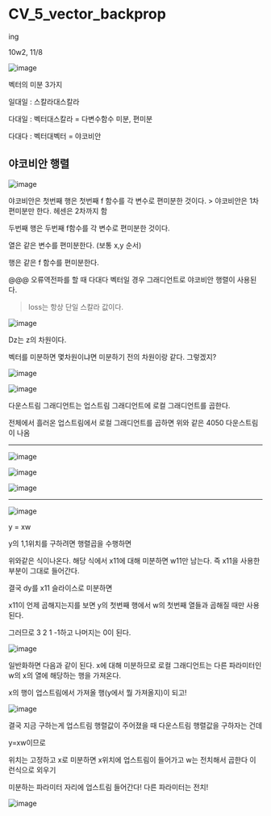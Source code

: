 # CV_5_vector_backprop

ing

10w2, 11/8

![image](https://github.com/hhzzzk/studyLog/assets/67236054/49fcd6f2-c0da-41c0-8307-a1449d264ef3)

벡터의 미분 3가지

일대일 : 스칼라대스칼라

다대일 : 벡터대스칼라 = 다변수함수 미분, 편미분

다대다 : 벡터대벡터 = 야코비안

## 야코비안 행렬

![image](https://github.com/hhzzzk/studyLog/assets/67236054/14a07a66-03c4-46bf-b079-3d96422af3eb)

야코비안은 첫번째 행은 첫번째 f 함수를 각 변수로 편미분한 것이다. > 야코비안은 1차편미분만 한다. 헤센은 2차까지 함

두번째 행은 두번째 f함수를 각 변수로 편미분한 것이다.

열은 같은 변수를 편미분한다. (보통 x,y 순서)

행은 같은 f 함수를 편미분한다.



@@@ 오류역전파를  할 때 다대다 벡터일 경우 그래디언트로 야코비안 행렬이 사용된다.

> loss는 항상 단일 스칼라 값이다.

![image](https://github.com/hhzzzk/studyLog/assets/67236054/807babb6-f04e-4b7b-9799-09f8cba7b400)

Dz는 z의 차원이다.

벡터를 미분하면 몇차원이냐면 미분하기 전의 차원이랑 같다. 그렇겠지? 

![image](https://github.com/hhzzzk/studyLog/assets/67236054/7dccb791-1924-456a-9a97-fcbb95e43168)





![image](https://github.com/hhzzzk/studyLog/assets/67236054/a0132ab9-7610-4b56-8607-b373dd07c095)

다운스트림 그래디언트는 업스트림 그래디언트에 로컬 그래디언트를 곱한다.

전체에서 흘러온 업스트림에서 로컬 그래디언트를 곱하면 위와 같은 4050 다운스트림이 나옴

---

![image](https://github.com/hhzzzk/studyLog/assets/67236054/fe2fd83b-bded-4a0f-8abb-54462c864238)



![image](https://github.com/hhzzzk/studyLog/assets/67236054/3e3a776b-0bf2-4a1c-93f1-5295c2f65284)



![image](https://github.com/hhzzzk/studyLog/assets/67236054/316ecb2e-e4bc-470a-a364-2ced8501a72c)



---

![image](https://github.com/hhzzzk/studyLog/assets/67236054/6b852170-fac0-4098-912f-3f3e98e24611)

y = xw

y의 1,1위치를 구하려면 행렬곱을 수행하면

위와같은 식이나온다. 해당 식에서 x11에 대해 미분하면 w11만 남는다. 즉 x11을 사용한 부분이 그대로 들어간다.



결국 dy를 x11 슬라이스로 미분하면 

x11이 언제 곱해지는지를 보면 y의 첫번째 행에서 w의 첫번째 열들과 곱해질 때만 사용된다.

그러므로 3 2 1 -1하고 나머지는 0이 된다. 



![image](https://github.com/hhzzzk/studyLog/assets/67236054/008ec2d9-829b-44be-9044-eb580a972651)

일반화하면 다음과 같이 된다. x에 대해 미분하므로 로컬 그래디언트는 다른 파라미터인 w의 x의 열에 해당하는 행을 가져온다.

x의 행이 업스트림에서 가져올 행(y에서 뭘 가져올지)이 되고!



![image](https://github.com/hhzzzk/studyLog/assets/67236054/a684a848-40c6-4f3e-a0d2-03201b16e8c4)

결국 지금 구하는게 업스트림 행렬값이 주어졌을 때 다운스트림 행렬값을 구하자는 건데

y=xw이므로 

위치는 고정하고 x로 미분하면 x위치에 업스트림이 들어가고 w는 전치해서 곱한다 이런식으로 외우기

미분하는 파라미터 자리에 업스트림 들어간다! 다른 파라미터는 전치!

![image](https://github.com/hhzzzk/studyLog/assets/67236054/8f11c90b-8c34-4bb0-947d-7593055d2dac)